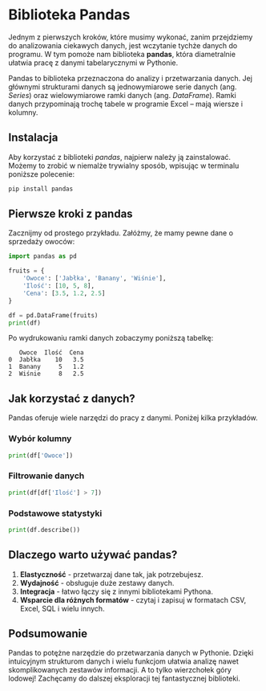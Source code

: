 # Biblioteka Pandas

Jednym z pierwszych kroków, które musimy wykonać, zanim przejdziemy do analizowania ciekawych danych, jest wczytanie tychże danych do programu. W tym pomoże nam biblioteka **pandas**, która diametralnie ułatwia pracę z danymi tabelarycznymi w Pythonie.

Pandas to biblioteka przeznaczona do analizy i przetwarzania danych. Jej głównymi strukturami danych są jednowymiarowe serie danych (ang. *Series*) oraz wielowymiarowe ramki danych (ang. *DataFrame*). Ramki danych przypominają trochę tabele w programie Excel – mają wiersze i kolumny.

## Instalacja

Aby korzystać z biblioteki *pandas*, najpierw należy ją zainstalować. Możemy to zrobić w niemalże trywialny sposób, wpisując w terminalu poniższe polecenie:

```bash
pip install pandas
```

## Pierwsze kroki z pandas

Zacznijmy od prostego przykładu. Załóżmy, że mamy pewne dane o sprzedaży owoców:

```python
import pandas as pd

fruits = {
    'Owoce': ['Jabłka', 'Banany', 'Wiśnie'],
    'Ilość': [10, 5, 8],
    'Cena': [3.5, 1.2, 2.5]
}

df = pd.DataFrame(fruits)
print(df)
```

Po wydrukowaniu ramki danych zobaczymy poniższą tabelkę:

```
   Owoce  Ilość  Cena
0  Jabłka    10   3.5
1  Banany     5   1.2
2  Wiśnie     8   2.5
```

## Jak korzystać z danych?

Pandas oferuje wiele narzędzi do pracy z danymi. Poniżej kilka przykładów.

### Wybór kolumny

```python
print(df['Owoce'])
```

### Filtrowanie danych

```python
print(df[df['Ilość'] > 7])
```

### Podstawowe statystyki

```python
print(df.describe())
```

## Dlaczego warto używać pandas?

1. **Elastyczność** - przetwarzaj dane tak, jak potrzebujesz.
2. **Wydajność** - obsługuje duże zestawy danych.
3. **Integracja** - łatwo łączy się z innymi bibliotekami Pythona.
4. **Wsparcie dla różnych formatów** - czytaj i zapisuj w formatach CSV, Excel, SQL i wielu innych.

## Podsumowanie

Pandas to potężne narzędzie do przetwarzania danych w Pythonie. Dzięki intuicyjnym strukturom danych i wielu funkcjom ułatwia analizę nawet skomplikowanych zestawów informacji. A to tylko wierzchołek góry lodowej! Zachęcamy do dalszej eksploracji tej fantastycznej biblioteki.
